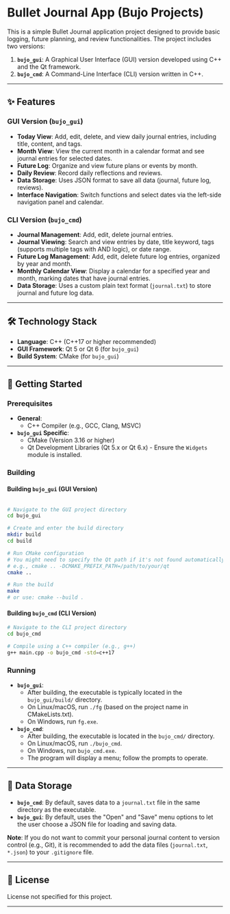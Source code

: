 # Bullet Journal App (Bujo Projects)

This is a simple Bullet Journal application project designed to provide basic logging, future planning, and review functionalities. The project includes two versions:

1.  **`bujo_gui`**: A Graphical User Interface (GUI) version developed using C++ and the Qt framework.
2.  **`bujo_cmd`**: A Command-Line Interface (CLI) version written in C++.

---

## ✨ Features

### GUI Version (`bujo_gui`)

* **Today View**: Add, edit, delete, and view daily journal entries, including title, content, and tags.
* **Month View**: View the current month in a calendar format and see journal entries for selected dates.
* **Future Log**: Organize and view future plans or events by month.
* **Daily Review**: Record daily reflections and reviews.
* **Data Storage**: Uses JSON format to save all data (journal, future log, reviews).
* **Interface Navigation**: Switch functions and select dates via the left-side navigation panel and calendar.

### CLI Version (`bujo_cmd`)

* **Journal Management**: Add, edit, delete journal entries.
* **Journal Viewing**: Search and view entries by date, title keyword, tags (supports multiple tags with AND logic), or date range.
* **Future Log Management**: Add, edit, delete future log entries, organized by year and month.
* **Monthly Calendar View**: Display a calendar for a specified year and month, marking dates that have journal entries.
* **Data Storage**: Uses a custom plain text format (`journal.txt`) to store journal and future log data.

---

## 🛠️ Technology Stack

* **Language**: C++ (C++17 or higher recommended)
* **GUI Framework**: Qt 5 or Qt 6 (for `bujo_gui`)
* **Build System**: CMake (for `bujo_gui`)

---

## 🚀 Getting Started

### Prerequisites

* **General**:
    * C++ Compiler (e.g., GCC, Clang, MSVC)
* **`bujo_gui` Specific**:
    * CMake (Version 3.16 or higher)
    * Qt Development Libraries (Qt 5.x or Qt 6.x) - Ensure the `Widgets` module is installed.

### Building

#### Building `bujo_gui` (GUI Version)
```bash

# Navigate to the GUI project directory
cd bujo_gui

# Create and enter the build directory
mkdir build
cd build

# Run CMake configuration
# You might need to specify the Qt path if it's not found automatically
# e.g., cmake .. -DCMAKE_PREFIX_PATH=/path/to/your/qt
cmake ..

# Run the build
make
# or use: cmake --build .
```

#### Building `bujo_cmd` (CLI Version)

```bash
# Navigate to the CLI project directory
cd bujo_cmd

# Compile using a C++ compiler (e.g., g++)
g++ main.cpp -o bujo_cmd -std=c++17
```

### Running

* **`bujo_gui`**:
    * After building, the executable is typically located in the `bujo_gui/build/` directory.
    * On Linux/macOS, run `./fg` (based on the project name in CMakeLists.txt).
    * On Windows, run `fg.exe`.
* **`bujo_cmd`**:
    * After building, the executable is located in the `bujo_cmd/` directory.
    * On Linux/macOS, run `./bujo_cmd`.
    * On Windows, run `bujo_cmd.exe`.
    * The program will display a menu; follow the prompts to operate.

---

## 💾 Data Storage

* **`bujo_cmd`**: By default, saves data to a `journal.txt` file in the same directory as the executable.
* **`bujo_gui`**: By default, uses the "Open" and "Save" menu options to let the user choose a JSON file for loading and saving data.

**Note**: If you do not want to commit your personal journal content to version control (e.g., Git), it is recommended to add the data files (`journal.txt`, `*.json`) to your `.gitignore` file.

---

## 📄 License

License not specified for this project.

---
